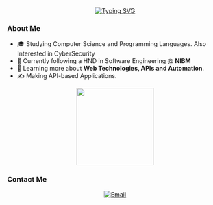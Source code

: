 <div align="center">
  <a href="https://git.io/typing-svg"><img src="https://readme-typing-svg.demolab.com?font=Fira+Code&duration=2000&pause=200&color=616CF7&center=true&vCenter=true&width=435&height=60&lines=Hi%2C+I'm+Danushka;Junior+Full+Stack+Developer;I'm+Confident+in%2C;Python%2C+Typescript%2C+C%23;Node.js%2C+Bun%2C+Express.js;Mongo+DB%2C+PostgreSQL;Interested+in;Firebase%2C+Supabase;Cloudflare+Workers;Next.js%2C+React%2C+Tailwind+CSS;And+I+Love+Cats+%F0%9F%98%BD" alt="Typing SVG" /></a>
</div>

<h3>About Me </h3>

- 🎓  Studying Computer Science and Programming Languages. Also Interested in CyberSecurity
- 💼  Currently following a HND in Software Engineering @ **NIBM**
- 🌱  Learning more about **Web Technologies, APIs and Automation**.
- ✍️  Making API-based Applications.

<div align="center">
<a href="https://github.com/Danushka-Madushan">
  <img height="180em" src="https://github-readme-stats.vercel.app/api?username=Danushka-Madushan&theme=dark&show_icons=true"/>
</a>
</div>

<h3> Contact Me </h3>

<p align="center">
<a href="mailto:Disnakamadushan66@gmail.com"><img alt="Email" src="https://img.shields.io/badge/Email-Disnakamadushan66@gmail.com-blue?style=flat-square&logo=gmail"></a>
</p>
